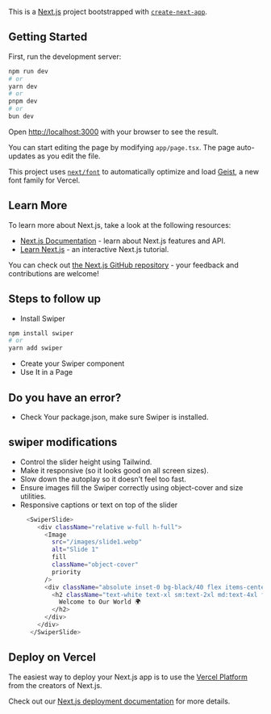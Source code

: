 This is a [Next.js](https://nextjs.org) project bootstrapped with [`create-next-app`](https://nextjs.org/docs/app/api-reference/cli/create-next-app).

## Getting Started

First, run the development server:

```bash
npm run dev
# or
yarn dev
# or
pnpm dev
# or
bun dev
```

Open [http://localhost:3000](http://localhost:3000) with your browser to see the result.

You can start editing the page by modifying `app/page.tsx`. The page auto-updates as you edit the file.

This project uses [`next/font`](https://nextjs.org/docs/app/building-your-application/optimizing/fonts) to automatically optimize and load [Geist](https://vercel.com/font), a new font family for Vercel.

## Learn More

To learn more about Next.js, take a look at the following resources:

- [Next.js Documentation](https://nextjs.org/docs) - learn about Next.js features and API.
- [Learn Next.js](https://nextjs.org/learn) - an interactive Next.js tutorial.

You can check out [the Next.js GitHub repository](https://github.com/vercel/next.js) - your feedback and contributions are welcome!

## Steps to follow up
-  Install Swiper
```bash
npm install swiper
# or
yarn add swiper
```
-  Create your Swiper component
-  Use It in a Page
## Do you have an error?
-  Check Your package.json, make sure Swiper is installed.

## swiper modifications
-  Control the slider height using Tailwind.
-  Make it responsive (so it looks good on all screen sizes).
-  Slow down the autoplay so it doesn’t feel too fast.
-  Ensure images fill the Swiper correctly using object-cover and size utilities.
-  Responsive captions or text on top of the slider
```bash
     <SwiperSlide>
        <div className="relative w-full h-full">
          <Image
            src="/images/slide1.webp"
            alt="Slide 1"
            fill
            className="object-cover"
            priority
          />
          <div className="absolute inset-0 bg-black/40 flex items-center justify-center">
            <h2 className="text-white text-xl sm:text-2xl md:text-4xl font-semibold text-center px-4">
              Welcome to Our World 🌍
            </h2>
          </div>
        </div>
      </SwiperSlide>
```





## Deploy on Vercel

The easiest way to deploy your Next.js app is to use the [Vercel Platform](https://vercel.com/new?utm_medium=default-template&filter=next.js&utm_source=create-next-app&utm_campaign=create-next-app-readme) from the creators of Next.js.

Check out our [Next.js deployment documentation](https://nextjs.org/docs/app/building-your-application/deploying) for more details.

